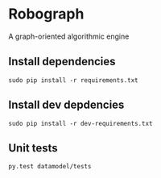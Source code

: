 # Robograph
A graph-oriented algorithmic engine

## Install dependencies
`sudo pip install -r requirements.txt`

## Install dev depdencies
`sudo pip install -r dev-requirements.txt`

## Unit tests
`py.test datamodel/tests`
